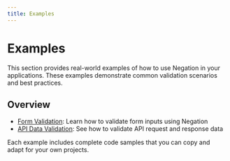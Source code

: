 ```yaml
---
title: Examples
---
```


# Examples

This section provides real-world examples of how to use Negation in your applications. These examples demonstrate common validation scenarios and best practices.

## Overview

- [Form Validation](/examples/form-validation): Learn how to validate form inputs using Negation
- [API Data Validation](/examples/api-data-validation): See how to validate API request and response data

Each example includes complete code samples that you can copy and adapt for your own projects.
